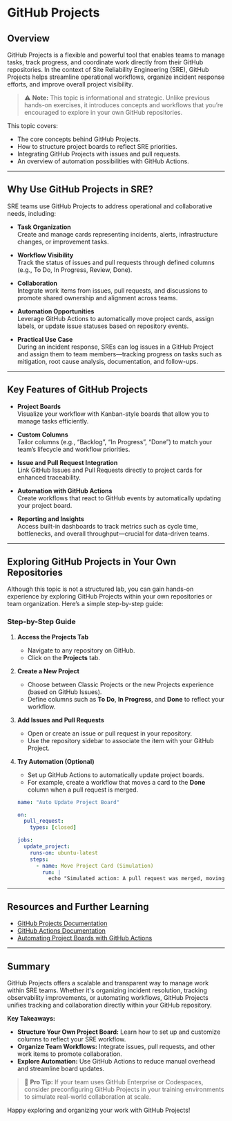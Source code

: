 # **GitHub Projects**

## Overview

GitHub Projects is a flexible and powerful tool that enables teams to manage tasks, track progress, and coordinate work directly from their GitHub repositories. In the context of Site Reliability Engineering (SRE), GitHub Projects helps streamline operational workflows, organize incident response efforts, and improve overall project visibility.

> ⚠️ **Note:** This topic is informational and strategic. Unlike previous hands-on exercises, it introduces concepts and workflows that you’re encouraged to explore in your own GitHub repositories.

This topic covers:
- The core concepts behind GitHub Projects.
- How to structure project boards to reflect SRE priorities.
- Integrating GitHub Projects with issues and pull requests.
- An overview of automation possibilities with GitHub Actions.

---

## Why Use GitHub Projects in SRE?

SRE teams use GitHub Projects to address operational and collaborative needs, including:

- **Task Organization**  
  Create and manage cards representing incidents, alerts, infrastructure changes, or improvement tasks.

- **Workflow Visibility**  
  Track the status of issues and pull requests through defined columns (e.g., To Do, In Progress, Review, Done).

- **Collaboration**  
  Integrate work items from issues, pull requests, and discussions to promote shared ownership and alignment across teams.

- **Automation Opportunities**  
  Leverage GitHub Actions to automatically move project cards, assign labels, or update issue statuses based on repository events.

- **Practical Use Case**  
  During an incident response, SREs can log issues in a GitHub Project and assign them to team members—tracking progress on tasks such as mitigation, root cause analysis, documentation, and follow-ups.

---

## Key Features of GitHub Projects

- **Project Boards**  
  Visualize your workflow with Kanban-style boards that allow you to manage tasks efficiently.

- **Custom Columns**  
  Tailor columns (e.g., “Backlog”, “In Progress”, “Done”) to match your team’s lifecycle and workflow priorities.

- **Issue and Pull Request Integration**  
  Link GitHub Issues and Pull Requests directly to project cards for enhanced traceability.

- **Automation with GitHub Actions**  
  Create workflows that react to GitHub events by automatically updating your project board.

- **Reporting and Insights**  
  Access built-in dashboards to track metrics such as cycle time, bottlenecks, and overall throughput—crucial for data-driven teams.

---

## Exploring GitHub Projects in Your Own Repositories

Although this topic is not a structured lab, you can gain hands-on experience by exploring GitHub Projects within your own repositories or team organization. Here’s a simple step-by-step guide:

### Step-by-Step Guide

1. **Access the Projects Tab**  
   - Navigate to any repository on GitHub.
   - Click on the **Projects** tab.

2. **Create a New Project**  
   - Choose between Classic Projects or the new Projects experience (based on GitHub Issues).
   - Define columns such as **To Do**, **In Progress**, and **Done** to reflect your workflow.

3. **Add Issues and Pull Requests**  
   - Open or create an issue or pull request in your repository.
   - Use the repository sidebar to associate the item with your GitHub Project.

4. **Try Automation (Optional)**  
   - Set up GitHub Actions to automatically update project boards.  
   - For example, create a workflow that moves a card to the **Done** column when a pull request is merged.

   ```yaml name=.github/workflows/auto-update-project.yml
   name: "Auto Update Project Board"
   
   on:
     pull_request:
       types: [closed]
   
   jobs:
     update_project:
       runs-on: ubuntu-latest
       steps:
         - name: Move Project Card (Simulation)
           run: |
             echo "Simulated action: A pull request was merged, moving the associated project card to Done."
   ```

---

## Resources and Further Learning

- [GitHub Projects Documentation](https://docs.github.com/en/issues/planning-and-tracking-with-projects)
- [GitHub Actions Documentation](https://docs.github.com/en/actions)
- [Automating Project Boards with GitHub Actions](https://github.com/actions/add-to-project)

---

## Summary

GitHub Projects offers a scalable and transparent way to manage work within SRE teams. Whether it's organizing incident resolution, tracking observability improvements, or automating workflows, GitHub Projects unifies tracking and collaboration directly within your GitHub repository.

**Key Takeaways:**
- **Structure Your Own Project Board:** Learn how to set up and customize columns to reflect your SRE workflow.
- **Organize Team Workflows:** Integrate issues, pull requests, and other work items to promote collaboration.
- **Explore Automation:** Use GitHub Actions to reduce manual overhead and streamline board updates.

> 🎯 **Pro Tip:** If your team uses GitHub Enterprise or Codespaces, consider preconfiguring GitHub Projects in your training environments to simulate real-world collaboration at scale.

Happy exploring and organizing your work with GitHub Projects!